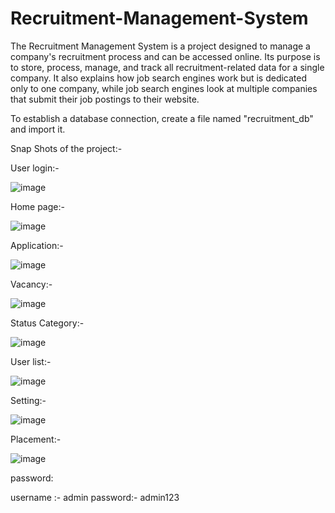 # Recruitment-Management-System

The Recruitment Management System is a project designed to manage a company's recruitment process and can be accessed online. Its purpose is to store, process, manage, and track all recruitment-related data for a single company. It also explains how job search engines work but is dedicated only to one company, while job search engines look at multiple companies that submit their job postings to their website.

To establish a database connection, create a file named "recruitment_db" and import it.

Snap Shots of the project:-

User login:-


![image](https://github.com/Shub26vish/Recruitment-Management-System/assets/127945668/d0954101-aa24-471e-9248-2f64e0974400)


Home page:- 


![image](https://github.com/Shub26vish/Recruitment-Management-System/assets/127945668/f82ea94a-9877-4abc-b76e-0754cbf4617f)


Application:-


![image](https://github.com/Shub26vish/Recruitment-Management-System/assets/127945668/1576462f-8aa0-4df5-88be-9fa8001142e8)


Vacancy:-

![image](https://github.com/Shub26vish/Recruitment-Management-System/assets/127945668/7dd7a116-76ce-46ee-8f16-aa64f16ec320)


Status Category:-


![image](https://github.com/Shub26vish/Recruitment-Management-System/assets/127945668/4d8cb60a-335f-440a-84e8-f433edffcce6)


User list:-


![image](https://github.com/Shub26vish/Recruitment-Management-System/assets/127945668/db7ae8c2-1adc-4f91-9d20-9f173a97d9c2)


Setting:-


![image](https://github.com/Shub26vish/Recruitment-Management-System/assets/127945668/2b80e458-1d12-49ac-a75b-74598c46608b)



Placement:-


![image](https://github.com/Shub26vish/Recruitment-Management-System/assets/127945668/58dc7653-7164-4560-9d75-86a899941c15)


password:

username :- admin
password:- admin123

